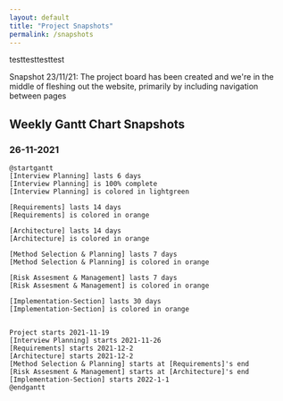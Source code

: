 ```yaml
---
layout: default
title: "Project Snapshots"
permalink: /snapshots
---
```


testtesttesttest

Snapshot 23/11/21:
The project board has been created and we're in the middle of fleshing out the
website, primarily by including navigation between pages

## Weekly Gantt Chart Snapshots

### 26-11-2021

```plantuml
@startgantt
[Interview Planning] lasts 6 days
[Interview Planning] is 100% complete
[Interview Planning] is colored in lightgreen

[Requirements] lasts 14 days
[Requirements] is colored in orange

[Architecture] lasts 14 days
[Architecture] is colored in orange

[Method Selection & Planning] lasts 7 days
[Method Selection & Planning] is colored in orange

[Risk Assesment & Management] lasts 7 days
[Risk Assesment & Management] is colored in orange

[Implementation-Section] lasts 30 days
[Implementation-Section] is colored in orange


Project starts 2021-11-19
[Interview Planning] starts 2021-11-26
[Requirements] starts 2021-12-2
[Architecture] starts 2021-12-2
[Method Selection & Planning] starts at [Requirements]'s end
[Risk Assesment & Management] starts at [Architecture]'s end
[Implementation-Section] starts 2022-1-1
@endgantt
```
